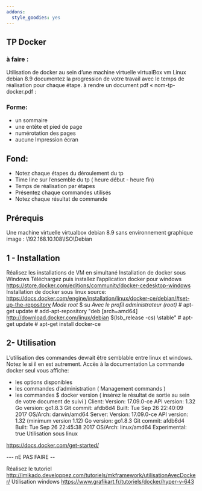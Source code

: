 ```yaml
---
addons:
  style_goodies: yes
---
```

## TP Docker
### à faire :
Utilisation de docker au sein d’une machine virtuelle virtualBox
 vm Linux debian 8.9
documentez la progression de votre travail avec le temps de
réalisation pour chaque étape.
à rendre un document pdf « nom-tp-docker.pdf :
### Forme:
- un sommaire
- une entête et pied de page
- numérotation des pages
- aucune Impression écran

## Fond:
- Notez chaque étapes du déroulement du tp
- Time line sur l’ensemble du tp ( heure début - heure fin)
- Temps de réalisation par étapes
- Présentez chaque commandes utilisés
- Notez chaque résultat de commande

## Prérequis

Une machine virtuelle virtualbox debian 8.9 sans environnement
graphique
image : \\192.168.10.108\ISO\Debian

## 1 - Installation

Réalisez les installations de VM en simultané
Installation de docker sous Windows
Téléchargez puis installez l’application docker pour
windows
https://store.docker.com/editions/community/docker-cedesktop-windows
Installation de docker sous linux
source: https://docs.docker.com/engine/installation/linux/docker-ce/debian/#set-up-the-repository
_Mode root_ 
    $ su 
_Avec le profil administrateur (root)_
    # apt-get update
    # add-apt-repository "deb [arch=amd64] http://download.docker.com/linux/debian $(lsb_release -cs) \stable"
    # apt-get update
    # apt-get install docker-ce

## 2- Utilisation
L’utilisation des commandes devrait être semblable entre linux et
windows. Notez le si il en est autrement.
Accès à la documentation
La commande docker seul vous affiche:
- les options disponibles
 - les commandes d’administration ( Management commands )
- les commandes
$ docker version ( insérez le résultat de sortie au sein de votre
document de suivi )
Client:
 Version: 17.09.0-ce
 API version: 1.32
 Go version: go1.8.3
 Git commit: afdb6d4
 Built: Tue Sep 26 22:40:09 2017
 OS/Arch: darwin/amd64
Server:
 Version: 17.09.0-ce
 API version: 1.32 (minimum version 1.12)
 Go version: go1.8.3
 Git commit: afdb6d4
 Built: Tue Sep 26 22:45:38 2017
 OS/Arch: linux/amd64
 Experimental: true
Utilisation sous linux

https://docs.docker.com/get-started/




--- nE PAS FAIRE --

Réalisez le tutoriel
http://imikado.developpez.com/tutoriels/mkframework/utilisationAvecDocker/
Utilisation windows
https://www.grafikart.fr/tutoriels/docker/hyper-v-643

